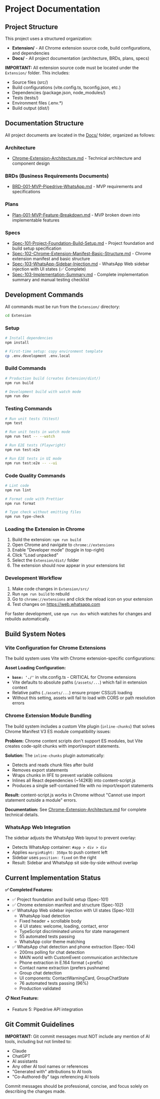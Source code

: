 # Project Documentation

## Project Structure

This project uses a structured organization:
- **Extension/** - All Chrome extension source code, build configurations, and dependencies
- **Docs/** - All project documentation (architecture, BRDs, plans, specs)

**IMPORTANT:** All extension source code must be located under the `Extension/` folder. This includes:
- Source files (src/)
- Build configurations (vite.config.ts, tsconfig.json, etc.)
- Dependencies (package.json, node_modules/)
- Tests (tests/)
- Environment files (.env.*)
- Build output (dist/)

## Documentation Structure

All project documents are located in the [Docs/](Docs/) folder, organized as follows:

### Architecture
- [Chrome-Extension-Architecture.md](Docs/Architecture/Chrome-Extension-Architecture.md) - Technical architecture and component design

### BRDs (Business Requirements Documents)
- [BRD-001-MVP-Pipedrive-WhatsApp.md](Docs/BRDs/BRD-001-MVP-Pipedrive-WhatsApp.md) - MVP requirements and specifications

### Plans
- [Plan-001-MVP-Feature-Breakdown.md](Docs/Plans/Plan-001-MVP-Feature-Breakdown.md) - MVP broken down into implementable features

### Specs
- [Spec-101-Project-Foundation-Build-Setup.md](Docs/Specs/Spec-101-Project-Foundation-Build-Setup.md) - Project foundation and build setup specification
- [Spec-102-Chrome-Extension-Manifest-Basic-Structure.md](Docs/Specs/Spec-102-Chrome-Extension-Manifest-Basic-Structure.md) - Chrome extension manifest and basic structure
- [Spec-103-WhatsApp-Sidebar-Injection.md](Docs/Specs/Spec-103-WhatsApp-Sidebar-Injection.md) - WhatsApp Web sidebar injection with UI states (✅ Complete)
- [Spec-103-Implementation-Summary.md](Docs/Specs/Spec-103-Implementation-Summary.md) - Complete implementation summary and manual testing checklist

## Development Commands

All commands must be run from the `Extension/` directory:

```bash
cd Extension
```

### Setup
```bash
# Install dependencies
npm install

# First-time setup: copy environment template
cp .env.development .env.local
```

### Build Commands
```bash
# Production build (creates Extension/dist/)
npm run build

# Development build with watch mode
npm run dev
```

### Testing Commands
```bash
# Run unit tests (Vitest)
npm test

# Run unit tests in watch mode
npm run test -- --watch

# Run E2E tests (Playwright)
npm run test:e2e

# Run E2E tests in UI mode
npm run test:e2e -- --ui
```

### Code Quality Commands
```bash
# Lint code
npm run lint

# Format code with Prettier
npm run format

# Type check without emitting files
npm run type-check
```

### Loading the Extension in Chrome

1. Build the extension: `npm run build`
2. Open Chrome and navigate to `chrome://extensions`
3. Enable "Developer mode" (toggle in top-right)
4. Click "Load unpacked"
5. Select the `Extension/dist/` folder
6. The extension should now appear in your extensions list

### Development Workflow

1. Make code changes in `Extension/src/`
2. Run `npm run build` to rebuild
3. Go to `chrome://extensions` and click the reload icon on your extension
4. Test changes on https://web.whatsapp.com

For faster development, use `npm run dev` which watches for changes and rebuilds automatically.

## Build System Notes

### Vite Configuration for Chrome Extensions

The build system uses Vite with Chrome extension-specific configurations:

**Asset Loading Configuration:**
- **`base: './'`** in vite.config.ts - CRITICAL for Chrome extensions
- Vite defaults to absolute paths (`/assets/...`) which fail in extension context
- Relative paths (`./assets/...`) ensure proper CSS/JS loading
- Without this setting, assets will fail to load with CORS or path resolution errors

### Chrome Extension Module Bundling

The build system includes a custom Vite plugin (`inline-chunks`) that solves Chrome Manifest V3 ES module compatibility issues:

**Problem:** Chrome content scripts don't support ES modules, but Vite creates code-split chunks with import/export statements.

**Solution:** The `inline-chunks` plugin automatically:
- Detects and reads chunk files after build
- Removes export statements
- Wraps chunks in IIFE to prevent variable collisions
- Inlines all React dependencies (~142KB) into content-script.js
- Produces a single self-contained file with no import/export statements

**Result:** content-script.js works in Chrome without "Cannot use import statement outside a module" errors.

**Documentation:** See [Chrome-Extension-Architecture.md](Docs/Architecture/Chrome-Extension-Architecture.md#81-vite-configuration) for complete technical details.

### WhatsApp Web Integration

The sidebar adjusts the WhatsApp Web layout to prevent overlay:
- Detects WhatsApp container: `#app > div > div`
- Applies `marginRight: 350px` to push content left
- Sidebar uses `position: fixed` on the right
- Result: Sidebar and WhatsApp sit side-by-side without overlap

## Current Implementation Status

**✅ Completed Features:**
- ✅ Project foundation and build setup (Spec-101)
- ✅ Chrome extension manifest and structure (Spec-102)
- ✅ WhatsApp Web sidebar injection with UI states (Spec-103)
  - WhatsApp load detection
  - Fixed header + scrollable body
  - 4 UI states: welcome, loading, contact, error
  - TypeScript discriminated unions for state management
  - 55 automated tests passing
  - WhatsApp color theme matching
- ✅ WhatsApp chat detection and phone extraction (Spec-104)
  - 200ms polling for chat detection
  - MAIN world with CustomEvent communication architecture
  - Phone extraction in E.164 format (+prefix)
  - Contact name extraction (prefers pushname)
  - Group chat detection
  - UI components: ContactWarningCard, GroupChatState
  - 76 automated tests passing (96%)
  - Production validated

**📋 Next Feature:**
- Feature 5: Pipedrive API integration

## Git Commit Guidelines

**IMPORTANT:** Git commit messages must NOT include any mention of AI tools, including but not limited to:
- Claude
- ChatGPT
- AI assistants
- Any other AI tool names or references
- "Generated with" attributions to AI tools
- "Co-Authored-By" tags referencing AI tools

Commit messages should be professional, concise, and focus solely on describing the changes made.